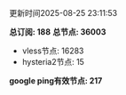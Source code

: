 更新时间2025-08-25 23:11:53

**总订阅: 188**
**总节点: 36003**
- vless节点: 16283
- hysteria2节点: 15

**google ping有效节点: 217**
